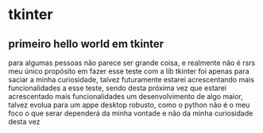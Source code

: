 # tkinter
## primeiro hello world em tkinter
para algumas pessoas não parece ser grande coisa, e realmente não é rsrs
</br>
meu único propósito em fazer esse teste com a lib tkinter foi apenas para saciar a minha curiosidade, talvez futuramente estarei acrescentando mais funcionalidades a esse teste, sendo desta próxima vez que estarei acrescentado mais funcionalidades um desenvolvimento de algo maior, talvez evolua para um appe desktop robusto, como o python não é o meu foco o que serar dependerá da minha vontade e não da minha curiosidade desta vez 
